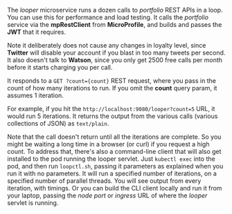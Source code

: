 <!--
       Copyright 2017 IBM Corp All Rights Reserved

   Licensed under the Apache License, Version 2.0 (the "License");
   you may not use this file except in compliance with the License.
   You may obtain a copy of the License at

       http://www.apache.org/licenses/LICENSE-2.0

   Unless required by applicable law or agreed to in writing, software
   distributed under the License is distributed on an "AS IS" BASIS,
   WITHOUT WARRANTIES OR CONDITIONS OF ANY KIND, either express or implied.
   See the License for the specific language governing permissions and
   limitations under the License.
-->

The *looper* microservice runs a dozen calls to *portfolio* REST APIs in a loop.  You can use this for
performance and load testing.  It calls the *portfolio* service via the **mpRestClient** from
**MicroProfile**, and builds and passes the **JWT** that it requires.

Note it deliberately does not cause any changes in loyalty level, since **Twitter** will disable your
account if you blast in too many tweets per second.  It also doesn't talk to **Watson**, since you only
get 2500 free calls per month before it starts charging you per call.

It responds to a `GET ?count={count}` REST request, where you pass in the count of how many iterations
to run.  If you omit the **count** query param, it assumes 1 iteration.

For example, if you hit the `http://localhost:9080/looper?count=5` URL, it would run 5 iterations.  It
returns the output from the various calls (various collections of JSON) as `text/plain`.

Note that the call doesn't return until all the iterations are complete.  So you might be waiting a
long time in a browser (or curl) if you request a high count.  To address that, there's also a
command-line client that will also get installed to the pod running the looper servlet.  Just
`kubectl exec` into the pod, and then run `loopctl.sh`, passing it parameters as explained when you
run it with no parameters.  It will run a specified number of iterations, on a specified number of
parallel threads.  You will see output from every iteration, with timings.  Or you can build the
CLI client locally and run it from your laptop, passing the *node port* or *ingress* URL of where
the *looper* servlet is running.
